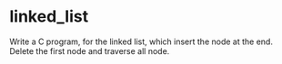# linked_list
Write a C program, for the linked list, which insert the node at the end. Delete the first node and traverse all node.
